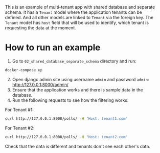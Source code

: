 This is an example of multi-tenant app with shared database and separate schema.
It has a `Tenant` model where the application tenants can be defined. And all other models are linked to `Tenant` via the foreign key.
The `Tenant` model has `host` field that will be used to identify, which tenant is requesting the data at the moment.

# How to run an example

1. Go to `02_shared_database_separate_schema` directory and run:

```bash
docker-compose up
```

2. Open django admin site using username `admin` and password `admin`: http://127.0.0.1:8000/admin/
3. Ensure that the application works and there is sample data in the database.
4. Run the following requests to see how the filtering works:

For Tenant #1:

```bash
curl http://127.0.0.1:8000/polls/ -H 'Host: tenant1.com'
```

For Tenant #2:

```bash
curl http://127.0.0.1:8000/polls/ -H 'Host: tenant2.com'
```

Check that the data is different and tenants don't see each other's data.